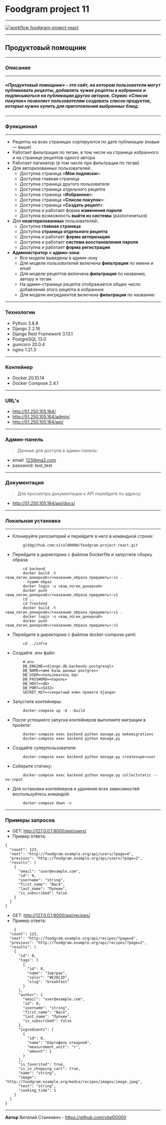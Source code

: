 # Foodgram project 11
***
[![workflow foodgram-project-react](https://github.com/vital00000/foodgram-project-react/actions/workflows/main.yml/badge.svg)](https://github.com/vital00000/foodgram-project-react/actions/workflows/main.yml)
***
## Продуктовый помощник
***
### Описание
***
##### «**Продуктовый помощник**» - это сайт, на котором пользователи могут публиковать рецепты, добавлять чужие рецепты в избранное и подписываться на публикации других авторов. Сервис «**Список покупок**» позволяет пользователям создавать список продуктов, которые нужно купить для приготовления выбранных блюд.
***
### Функционал
***
- Рецепты на всех страницах сортируются по дате публикации (новые — выше)
- Работает фильтрация по тегам, в том числе на странице избранного и на странице рецептов одного автора
- Работает пагинатор (в том числе при фильтрации по тегам)
- Для авторизованных пользователей:.
   - Доступна страница «**Мои подписки**»:
   - Доступна главная страница
   - Доступна страница другого пользователя
   - Доступна страница отдельного рецепта
   - Доступна страница «**Избранное**»:
   - Доступна страница «**Список покупок**»:
   - Доступна страница «**Создать рецепт**»:
   - Доступна и работает форма **изменения пароля**
   - Доступна возможность **выйти из системы** (разлогиниться)
- Для **неавторизованных** пользователей:.
   - Доступна **главная страница**
   - Доступна **страница отдельного рецепта**
   - Доступна и работает **форма авторизации**
   - Доступна и работает **система восстановления пароля**
   - Доступна и работает **форма регистрации**
- **Администратор** и **админ-зона**:
   - Все модели выведены в админ-зону
   - Для модели пользователей включена **фильтрация** по имени и email
   - Для модели рецептов включена **фильтрация** по названию, автору и тегам
   - На админ-странице рецепта отображается общее число добавлений этого рецепта в избранное
   - Для модели ингредиентов включена **фильтрация** по названию
***
### Технологии
- Python 3.8.8
- Django 2.2.16
- Django Rest Framework 3.13.1
- PostgreSQL 13.0
- gunicorn 20.0.4
- nginx 1.21.3
***
### Контейнер
- Docker 20.10.14
- Docker Compose 2.4.1
***
### URL's
- http://51.250.105.164/
- http://51.250.105.164/admin/
- http://51.250.105.164/api/
***
### Админ-панель
> Данные для доступа в админ-панель:
- email: 123@ma2.com
- password: test_test
***
### Документация
> Для просмотра документации к API перейдите по адресу:
- http://51.250.105.164/api/docs/
***
### Локальная установка
***
- Клонируйте репозиторий и перейдите в него в командной строке:
```
        git@github.com:vital00000/foodgram-project-react.git 
```
- Перейдите в директорию с файлом Dockerfile и запустите сборку образа:
```
        cd backend 
        docker build -t <ваш_логин_докерхаб>/<название_образа_придумать>:v1 .
        - пушим образ
        docker login -u <ваш_логин_докерхаб>
        docker push <ваш_логин_докерхаб>/<название_образа_придумать>:v1 
        cd .. 
        cd frontend 
        docker build -t <ваш_логин_докерхаб>/<название_образа_придумать>:v1 .
        docker login -u <ваш_логин_докерхаб>
        docker push <ваш_логин_докерхаб>/<название_образа_придумать>:v1 
```
- Перейдите в директорию с файлом docker-compose.yaml:
```
        cd ../infra
```
- Создайте .env файл:
```
        #.env
        DB_ENGINE=<django.db.backends.postgresql>
        DB_NAME=<имя базы данных postgres>
        DB_USER=<пользователь бд>
        DB_PASSWORD=<пароль>
        DB_HOST=<db>
        DB_PORT=<5432>
        SECRET_KEY=<секретный ключ проекта django>
```
- Запустите контейнеры:
```
        docker-compose up -d --build
```
- После успешного запуска контейнеров выполните миграции в проекте:
```
        docker-compose exec backend python manage.py makemigrations
        docker-compose exec backend python manage.py
```
- Создайте суперпользователя:
```
        docker-compose exec backend python manage.py createsuperuser
```
- Соберите статику:
```
        docker-compose exec backend python manage.py collectstatic --no-input
```
- Для остановки контейнеров и удаления всех зависимостей воспользуйтесь командой:
```
        docker-compose down -v
```
***
### Примеры запросов
- GET: http://127.0.0.1:8000/api/users/
- Пример ответа:
```
{
  "count": 123,
  "next": "http://foodgram.example.org/api/users/?page=4",
  "previous": "http://foodgram.example.org/api/users/?page=2",
  "results": [
    {
      "email": "user@example.com",
      "id": 0,
      "username": "string",
      "first_name": "Вася",
      "last_name": "Пупкин",
      "is_subscribed": false
    }
  ]
}
```
- GET: http://127.0.0.1:8000/api/recipes/
- Пример ответа:
```
    {
  "count": 123,
  "next": "http://foodgram.example.org/api/recipes/?page=4",
  "previous": "http://foodgram.example.org/api/recipes/?page=2",
  "results": [
    {
      "id": 0,
      "tags": [
        {
          "id": 0,
          "name": "Завтрак",
          "color": "#E26C2D",
          "slug": "breakfast"
        }
      ],
      "author": {
        "email": "user@example.com",
        "id": 0,
        "username": "string",
        "first_name": "Вася",
        "last_name": "Пупкин",
        "is_subscribed": false
      },
      "ingredients": [
        {
          "id": 0,
          "name": "Картофель отварной",
          "measurement_unit": "г",
          "amount": 1
        }
      ],
      "is_favorited": true,
      "is_in_shopping_cart": true,
      "name": "string",
      "image": "http://foodgram.example.org/media/recipes/images/image.jpeg",
      "text": "string",
      "cooking_time": 1
    }
  ]
}
```
***
**Автор**
 Виталий Станкевич - https://github.com/vital00000